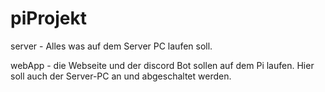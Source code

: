 # piProjekt


server - Alles was auf dem Server PC laufen soll.

webApp - die Webseite und der discord Bot sollen auf dem Pi laufen. Hier soll auch der Server-PC an und abgeschaltet werden.